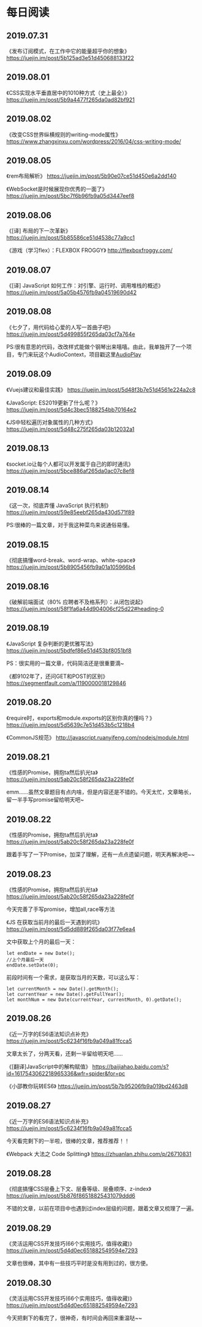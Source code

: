 # 每日阅读


## 2019.07.31 
《发布订阅模式，在工作中它的能量超乎你的想象》  https://juejin.im/post/5b125ad3e51d450688133f22
## 2019.08.01 
《CSS实现水平垂直居中的1010种方式（史上最全）》 https://juejin.im/post/5b9a4477f265da0ad82bf921 
## 2019.08.02 
《改变CSS世界纵横规则的writing-mode属性》  https://www.zhangxinxu.com/wordpress/2016/04/css-writing-mode/
## 2019.08.05
《rem布局解析》 https://juejin.im/post/5b90e07ce51d450e6a2dd140

《WebSocket是时候展现你优秀的一面了》 https://juejin.im/post/5bc7f6b96fb9a05d3447eef8
## 2019.08.06
《[译] 布局的下一次革新》 https://juejin.im/post/5b85586ce51d4538c77a9cc1

《游戏（学习flex）：FLEXBOX FROGGY》 http://flexboxfroggy.com/
## 2019.08.07
《[译] JavaScript 如何工作：对引擎、运行时、调用堆栈的概述》 https://juejin.im/post/5a05b4576fb9a04519690d42
## 2019.08.08
《七夕了，用代码给心爱的人写一首曲子吧》 https://juejin.im/post/5d499855f265da03cf7a764e

PS:很有意思的代码，改改样式能做个钢琴出来嘻嘻。由此，我单独开了一个项目，专门来玩这个AudioContext，项目戳这里[AudioPlay](https://github.com/Jarsey/AudioPlay)
## 2019.08.09 
《Vuejs建议和最佳实践》 https://juejin.im/post/5d48f3b7e51d4561e224a2c8

《JavaScript: ES2019更新了什么呢？》 https://juejin.im/post/5d4c3bec5188254bb70164e2

《JS中轻松遍历对象属性的几种方式》 https://juejin.im/post/5d48c275f265da03b12032a1
## 2019.08.13
《socket.io让每个人都可以开发属于自己的即时通讯》 https://juejin.im/post/5bce886af265da0ac07c8ef8
## 2019.08.14
《这一次，彻底弄懂 JavaScript 执行机制》 https://juejin.im/post/59e85eebf265da430d571f89

PS:很棒的一篇文章，对于我这种菜鸟来说通俗易懂。
## 2019.08.15
《彻底搞懂word-break、word-wrap、white-space》 https://juejin.im/post/5b8905456fb9a01a105966b4
## 2019.08.16
《破解前端面试（80% 应聘者不及格系列）：从闭包说起》 https://juejin.im/post/58f1fa6a44d904006cf25d22#heading-0
## 2019.08.19
《JavaScript 复杂判断的更优雅写法》 https://juejin.im/post/5bdfef86e51d453bf8051bf8

PS：很实用的一篇文章，代码简洁还是很重要滴~

《都9102年了，还问GET和POST的区别》 https://segmentfault.com/a/1190000018129846
## 2019.08.20
《require时，exports和module.exports的区别你真的懂吗？》 https://juejin.im/post/5d5639c7e51d453b5c1218b4

《CommonJS规范》 http://javascript.ruanyifeng.com/nodejs/module.html
## 2019.08.21
《性感的Promise，拥抱ta然后扒光ta》 https://juejin.im/post/5ab20c58f265da23a228fe0f

emm……虽然文章题目有点内啥，但是内容还是不错的。今天太忙，文章略长，留一半手写promise留给明天吧~
## 2019.08.22
《性感的Promise，拥抱ta然后扒光ta》 https://juejin.im/post/5ab20c58f265da23a228fe0f

跟着手写了一下Promise，加深了理解，还有一点点遗留问题，明天再解决吧~~
## 2019.08.23
《性感的Promise，拥抱ta然后扒光ta》 https://juejin.im/post/5ab20c58f265da23a228fe0f

今天完善了手写promise，增加all,race等方法

《JS 在获取当前月的最后一天遇到的坑》 https://juejin.im/post/5d5dd889f265da03f77e6ea4

文中获取上个月的最后一天：
```
let endDate = new Date();
//上个月最后一天
endDate.setDate(0);
```
前段时间有一个需求，是获取当月的天数，可以这么写：
```
let currentMonth = new Date().getMonth();
let currentYear = new Date().getFullYear();
let monthNum = new Date(currentYear, currentMonth, 0).getDate();
```
## 2019.08.26
《近一万字的ES6语法知识点补充》 https://juejin.im/post/5c6234f16fb9a049a81fcca5

文章太长了，分两天看，还剩一半留给明天吧……

《[翻译]JavaScript中的解构赋值》 https://baijiahao.baidu.com/s?id=1617543062218965336&wfr=spider&for=pc

《小邵教你玩转ES6》 https://juejin.im/post/5b7b95206fb9a019bd2463d8
## 2019.08.27
《近一万字的ES6语法知识点补充》 https://juejin.im/post/5c6234f16fb9a049a81fcca5

今天看完剩下的一半啦，很棒的文章，推荐推荐！！

《Webpack 大法之 Code Splitting》 https://zhuanlan.zhihu.com/p/26710831
## 2019.08.28
《彻底搞懂CSS层叠上下文、层叠等级、层叠顺序、z-index》 https://juejin.im/post/5b876f86518825431079ddd6

不错的文章，以前在项目中也遇到过index层级的问题，跟着文章又梳理了一遍。
## 2019.08.29
《灵活运用CSS开发技巧(66个实用技巧，值得收藏)》 https://juejin.im/post/5d4d0ec651882549594e7293

文章也很棒，其中有一些技巧平时是没有用到过的，很方便。
## 2019.08.30
《灵活运用CSS开发技巧(66个实用技巧，值得收藏)》 https://juejin.im/post/5d4d0ec651882549594e7293

今天把剩下的看完了，很神奇，有时间会再回来重温哒~~
